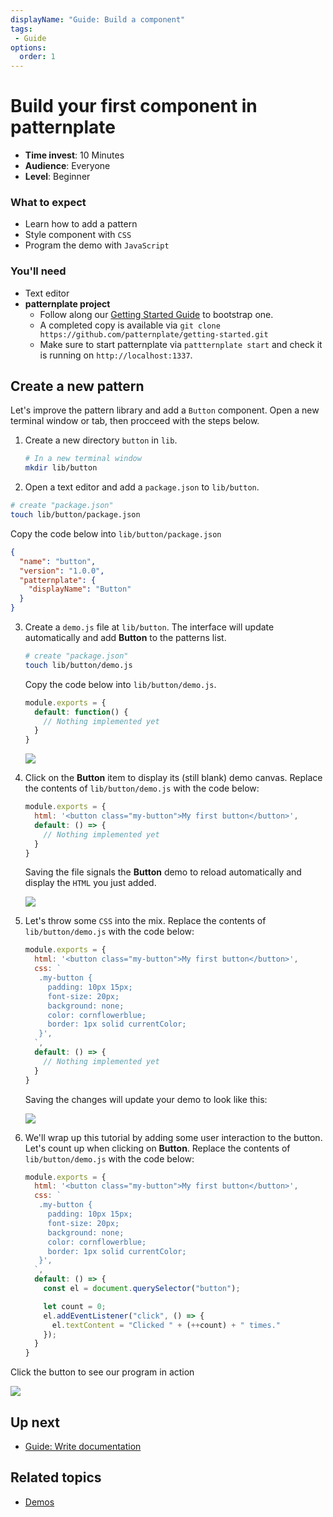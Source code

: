 ```yaml
---
displayName: "Guide: Build a component"
tags: 
 - Guide
options:
  order: 1
---
```


# Build your first component in patternplate

* **Time invest**: 10 Minutes
* **Audience**: Everyone
* **Level**: Beginner

### What to expect

* Learn how to add a pattern 
* Style component with `CSS`
* Program the demo with `JavaScript`

### You'll need

* Text editor
* **patternplate project**
  * Follow along our [Getting Started Guide](./doc/docs/guides/getting-started) to bootstrap one.
  * A completed copy is available via `git clone https://github.com/patternplate/getting-started.git`
  * Make sure to start patternplate via `pattternplate start` and check it is running on `http://localhost:1337`.


## Create a new pattern

Let's improve the pattern library and add a `Button` component. 
Open a new terminal window or tab, then procceed with the steps below.

1. Create a new directory `button` in `lib`.

   ```bash
   # In a new terminal window
   mkdir lib/button
   ```

2. Open a text editor and add a `package.json` to `lib/button`. 

  ```bash
  # create "package.json"
  touch lib/button/package.json
  ```

   Copy the code below into `lib/button/package.json`

   ```json
   {
     "name": "button",
     "version": "1.0.0",
     "patternplate": {
       "displayName": "Button"
     }
   }
   ```

3. Create a `demo.js` file at `lib/button`. The interface will update
automatically and add **Button** to the patterns list. 

   ```bash
   # create "package.json"
   touch lib/button/demo.js
   ```

   Copy the code below into `lib/button/demo.js`.

   ```js
   module.exports = {
     default: function() {
       // Nothing implemented yet
     }
   }
   ```

   ![](https://patternplate.github.io/media/images/screenshot-button.png)
 
4. Click on the **Button** item to display its (still blank) demo canvas.
   Replace the contents of `lib/button/demo.js` with the code below:

   ```js
   module.exports = {
     html: '<button class="my-button">My first button</button>',
     default: () => {
       // Nothing implemented yet
     }
   }
   ```

   Saving the file signals the **Button** demo to reload automatically and display the `HTML` you just added.

   ![](https://patternplate.github.io/media/images/screenshot-button-markup.png)

5. Let's throw some `CSS` into the mix.
   Replace the contents of `lib/button/demo.js` with the code below:

   ```js
   module.exports = {
     html: '<button class="my-button">My first button</button>',
     css: `
      .my-button {
        padding: 10px 15px;
        font-size: 20px; 
        background: none; 
        color: cornflowerblue; 
        border: 1px solid currentColor;
      }',
     `,
     default: () => {
       // Nothing implemented yet
     }
   }
   ```

   Saving the changes will update your demo to look like this:

   ![](https://patternplate.github.io/media/images/screenshot-button-styled.png)

6. We'll wrap up this tutorial by adding some user interaction to the button. 
Let's count up when clicking on **Button**.
   Replace the contents of `lib/button/demo.js` with the code below:


   ```js
   module.exports = {
     html: '<button class="my-button">My first button</button>',
     css: `
      .my-button {
        padding: 10px 15px;
        font-size: 20px; 
        background: none; 
        color: cornflowerblue; 
        border: 1px solid currentColor;
      }',
     `,
     default: () => {
       const el = document.querySelector("button"); 

       let count = 0;
       el.addEventListener("click", () => {
         el.textContent = "Clicked " + (++count) + " times."
       });
     }
   }
   ```

  Click the button to see our program in action

  ![](https://patternplate.github.io/media/images/screencast-button-programmed.gif)

## Up next

* [Guide: Write documentation](./doc/docs/guides/write-documentation)

## Related topics

* [Demos](./doc/docs/reference/demos)
